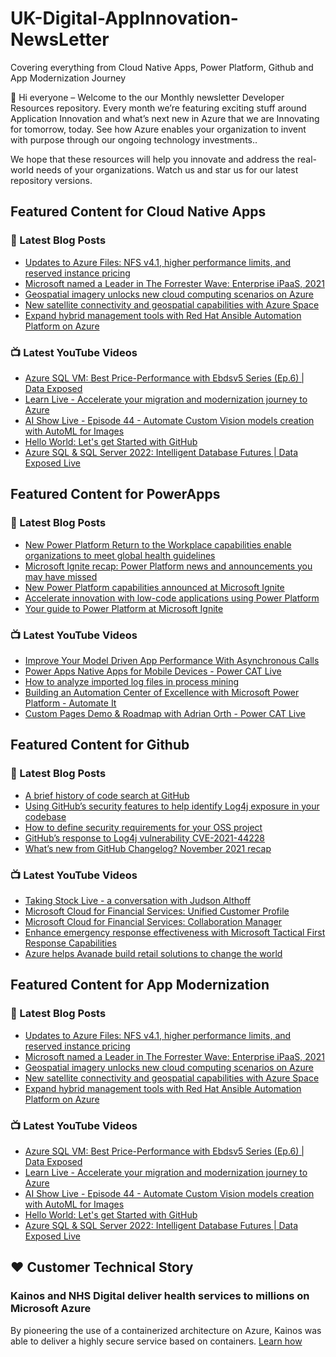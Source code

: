 # UK-Digital-AppInnovation-NewsLetter

Covering everything from Cloud Native Apps, Power Platform, Github and App Modernization Journey

👋 Hi everyone – Welcome to the our Monthly newsletter Developer Resources repository. Every month we’re featuring exciting stuff around Application Innovation and what’s next new in Azure that we are Innovating for tomorrow, today. See how Azure enables your organization to invent with purpose through our ongoing technology investments..


We hope that these resources will help you innovate and address the real-world needs of your organizations. Watch us and star us for our latest repository versions.

## Featured Content for Cloud Native Apps


### 📝 Latest Blog Posts

    
<!-- BLOGCNA:START -->
- [Updates to Azure Files: NFS v4.1, higher performance limits, and reserved instance pricing](https://azure.microsoft.com/blog/updates-to-azure-files-nfs-v41-higher-performance-limits-and-reserved-instance-pricing/)
- [Microsoft named a Leader in The Forrester Wave: Enterprise iPaaS, 2021](https://azure.microsoft.com/blog/microsoft-named-a-leader-in-the-forrester-wave-enterprise-ipaas-2021/)
- [Geospatial imagery unlocks new cloud computing scenarios on Azure](https://azure.microsoft.com/blog/geospatial-imagery-unlocks-new-cloud-computing-scenarios-on-azure/)
- [New satellite connectivity and geospatial capabilities with Azure Space](https://azure.microsoft.com/blog/new-satellite-connectivity-and-geospatial-capabilities-with-azure-space/)
- [Expand hybrid management tools with Red Hat Ansible Automation Platform on Azure](https://azure.microsoft.com/blog/expand-hybrid-management-tools-with-red-hat-ansible-automation-platform-on-azure/)
<!-- BLOGCNA:END -->

### 📺 Latest YouTube Videos

 
<!-- YOUTUBECNA:START -->
- [Azure SQL VM: Best Price-Performance with Ebdsv5 Series &lpar;Ep.6&rpar; | Data Exposed](https://www.youtube.com/watch?v=cQ7k6Flip3M)
- [Learn Live - Accelerate your migration and modernization journey to Azure](https://www.youtube.com/watch?v=c9hHZHId-ek)
- [AI Show Live - Episode 44 - Automate Custom Vision models creation with AutoML for Images](https://www.youtube.com/watch?v=FPDCRSuAym0)
- [Hello World: Let&#39;s get Started with GitHub](https://www.youtube.com/watch?v=2NvwxgW0-Bs)
- [Azure SQL &amp; SQL Server 2022: Intelligent Database Futures | Data Exposed Live](https://www.youtube.com/watch?v=BbaC6-2qsjI)
<!-- YOUTUBECNA:END -->

##  Featured Content for PowerApps
### 📝 Latest Blog Posts
<!-- BLOGPOWER:START -->
- [New Power Platform Return to the Workplace capabilities enable organizations to meet global health guidelines](https://cloudblogs.microsoft.com/powerplatform/2021/11/30/new-power-platform-return-to-the-workplace-capabilities-enable-organizations-to-meet-global-health-guidelines/)
- [Microsoft Ignite recap: Power Platform news and announcements you may have missed](https://cloudblogs.microsoft.com/powerplatform/2021/11/18/microsoft-ignite-recap-power-platform-news-and-announcements-you-may-have-missed/)
- [New Power Platform capabilities announced at Microsoft Ignite](https://cloudblogs.microsoft.com/powerplatform/2021/11/02/new-power-platform-capabilities-announced-at-microsoft-ignite/)
- [Accelerate innovation with low-code applications using Power Platform](https://cloudblogs.microsoft.com/powerplatform/2021/11/02/accelerate-innovation-with-low-code-applications-using-power-platform/)
- [Your guide to Power Platform at Microsoft Ignite](https://cloudblogs.microsoft.com/powerplatform/2021/10/26/your-guide-to-power-platform-at-microsoft-ignite/)
<!-- BLOGPOWER:END -->
 ### 📺 Latest YouTube Videos
    
<!-- YOUTUBEPOWER:START -->
- [Improve Your Model Driven App Performance With Asynchronous Calls](https://www.youtube.com/watch?v=qhXg_w6dWw8)
- [Power Apps Native Apps for Mobile Devices - Power CAT Live](https://www.youtube.com/watch?v=FSwACx_Wb88)
- [How to analyze imported log files in process mining](https://www.youtube.com/watch?v=bgPA11LF32c)
- [Building an Automation Center of Excellence with Microsoft Power Platform - Automate It](https://www.youtube.com/watch?v=ddWqxRr_cVo)
- [Custom Pages Demo &amp; Roadmap with Adrian Orth - Power CAT Live](https://www.youtube.com/watch?v=ysmbMMA6X1U)
<!-- YOUTUBEPOWER:END -->

##  Featured Content for Github
### 📝 Latest Blog Posts
<!-- BLOGGITHUB:START -->
- [A brief history of code search at GitHub](https://github.blog/2021-12-15-a-brief-history-of-code-search-at-github/)
- [Using GitHub’s security features to help identify Log4j exposure in your codebase](https://github.blog/2021-12-14-using-githubs-security-features-identify-log4j-exposure-codebase/)
- [How to define security requirements for your OSS project](https://github.blog/2021-12-14-how-to-define-security-requirements-for-your-oss-project/)
- [GitHub’s response to Log4j vulnerability CVE-2021-44228](https://github.blog/2021-12-13-githubs-response-to-log4j-vulnerability-cve-2021-44228/)
- [What’s new from GitHub Changelog? November 2021 recap](https://github.blog/2021-12-13-whats-new-from-github-changelog-november-2021-recap/)
<!-- BLOGGITHUB:END -->
### 📺 Latest YouTube Videos
<!-- YOUTUBEGITHUB:START -->
- [Taking Stock Live - a conversation with Judson Althoff](https://www.youtube.com/watch?v=9Mq0q0693gg)
- [Microsoft Cloud for Financial Services: Unified Customer Profile](https://www.youtube.com/watch?v=kAqQ-rdQMpQ)
- [Microsoft Cloud for Financial Services: Collaboration Manager](https://www.youtube.com/watch?v=ZYBPmf97yPo)
- [Enhance emergency response effectiveness with Microsoft Tactical First Response Capabilities](https://www.youtube.com/watch?v=f3PJq8sgtcA)
- [Azure helps Avanade build retail solutions to change the world](https://www.youtube.com/watch?v=nLifqPofyQo)
<!-- YOUTUBEGITHUB:END -->
##  Featured Content for App Modernization
### 📝 Latest Blog Posts
<!-- BLOGAPPMOD:START -->
- [Updates to Azure Files: NFS v4.1, higher performance limits, and reserved instance pricing](https://azure.microsoft.com/blog/updates-to-azure-files-nfs-v41-higher-performance-limits-and-reserved-instance-pricing/)
- [Microsoft named a Leader in The Forrester Wave: Enterprise iPaaS, 2021](https://azure.microsoft.com/blog/microsoft-named-a-leader-in-the-forrester-wave-enterprise-ipaas-2021/)
- [Geospatial imagery unlocks new cloud computing scenarios on Azure](https://azure.microsoft.com/blog/geospatial-imagery-unlocks-new-cloud-computing-scenarios-on-azure/)
- [New satellite connectivity and geospatial capabilities with Azure Space](https://azure.microsoft.com/blog/new-satellite-connectivity-and-geospatial-capabilities-with-azure-space/)
- [Expand hybrid management tools with Red Hat Ansible Automation Platform on Azure](https://azure.microsoft.com/blog/expand-hybrid-management-tools-with-red-hat-ansible-automation-platform-on-azure/)
<!-- BLOGAPPMOD:END -->
### 📺 Latest YouTube Videos
<!-- YOUTUBEAPPMOD:START -->
- [Azure SQL VM: Best Price-Performance with Ebdsv5 Series &lpar;Ep.6&rpar; | Data Exposed](https://www.youtube.com/watch?v=cQ7k6Flip3M)
- [Learn Live - Accelerate your migration and modernization journey to Azure](https://www.youtube.com/watch?v=c9hHZHId-ek)
- [AI Show Live - Episode 44 - Automate Custom Vision models creation with AutoML for Images](https://www.youtube.com/watch?v=FPDCRSuAym0)
- [Hello World: Let&#39;s get Started with GitHub](https://www.youtube.com/watch?v=2NvwxgW0-Bs)
- [Azure SQL &amp; SQL Server 2022: Intelligent Database Futures | Data Exposed Live](https://www.youtube.com/watch?v=BbaC6-2qsjI)
<!-- YOUTUBEAPPMOD:END -->


## ♥️ Customer Technical Story 

### Kainos and NHS Digital deliver health services to millions on Microsoft Azure

By pioneering the use of a containerized architecture on Azure, Kainos was able to deliver a highly secure service based on containers. [Learn how](https://customers.microsoft.com/en-us/story/1368348549535774520-kainos-and-nhs-digital-deliver-health-services-to-millions-on-microsoft-azure)

